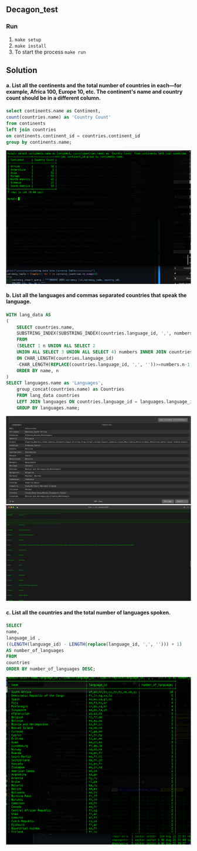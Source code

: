 ## Decagon_test
### Run
1. ```make setup``` 
2. ```make install```
3. To start the process ```make run```

## Solution
#### a. List all the continents and the total number of countries in each—for example, Africa 100, Europe 10, etc. The continent's name and country count should be in a different column.

```sql
select continents.name as Continent, 
count(countries.name) as 'Country Count' 
from continents 
left join countries 
on continents.continent_id = countries.continent_id 
group by continents.name;
```
![Continent and number of countries in each](images/country_counts.png)
#### b. List all the languages and commas separated countries that speak the language.
```SQL
WITH lang_data AS 
(
	SELECT countries.name,
	SUBSTRING_INDEX(SUBSTRING_INDEX(countries.language_id, ',', numbers.n), ',', -1) language_id
	FROM 
	(SELECT 1 n UNION ALL SELECT 2 
	UNION ALL SELECT 3 UNION ALL SELECT 4) numbers INNER JOIN countries 
	ON CHAR_LENGTH(countries.language_id)
	-CHAR_LENGTH(REPLACE(countries.language_id, ',', ''))>=numbers.n-1 
	ORDER BY name, n
)
SELECT languages.name as 'Languages', 
	group_concat(countries.name) as Countries 
	FROM lang_data countries 
	LEFT JOIN languages ON countries.language_id = languages.language_id 
	GROUP BY languages.name;
```
![Languages and speaking countries](images/lang_countries_2.png)
![Languages and speaking countries](images/lang_countries.png)

#### c. List all the countries and the total number of languages spoken.
```sql
SELECT 
name,
language_id ,
((LENGTH(language_id) - LENGTH(replace(language_id, ',', ''))) + 1) 
AS number_of_languages 
FROM 
countries 
ORDER BY number_of_languages DESC;
```
![Countries & Number of languages](images/country_lang_count.png)